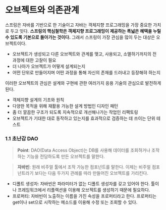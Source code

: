 # 오브젝트와 의존관계
스프링은 자바를 기반으로 한 기술이고 자바는 객체지향 프로그래밍을 가장 중요한 가치로 두고 잇다. **스프링의 핵심철학은 객체지향 프로그래밍이 제공하는 폭넓은 혜택을 누릴 수 있도록 기본으로 돌아가는 것이다.** 그래서 스프링이 가장 관심을 많이 두는 대상은 오브젝트이다.
- 오브젝트가 생성되고 다른 오브젝트와 관계를 맺고, 사용되고, 소멸하기까지의 전 과정에 대한 고찰이 필요
- 더 나아가 오브젝트가 어떻게 설계되는지
- 어떤 단위로 만들어지며 어떤 과정을 통해 자신의 존재를 드러내고 등장해햐 하는지

이러한 오브젝트의 관심은 설계와 구현에 관한 여러가지 응용 기술의 관심으로 발전하게 된다.
- 객체지향 설계의 기초와 원칙
- 다양한 목적을 위해 재활용 가능한 설계 방법인 디자인 패턴
- 좀 더 깔끔한 구조가 되도록 지속적으로 개선해나가는 작업인 리팩토링
- 오브젝트가 기대한 대로 동작하고 있는지를 효과적으로 검증하는 데 쓰이는 단위 테스트

### 1.1 초난감 DAO
> **Point**: DAO(Data Access Object)는 DB를 사용해 데이터를 조회하거나 조작하는 기능을 전담하도록 만든 오브젝트를 말한다.

> **자바빈**: 원래 비주얼 툴에서 조작 가능한 컴포넌트를 말한다. 이제는 비주얼 컴포넌트라기 보다는 다음 두가지 관례를 따라 만들어진 오브젝트를 가리킨다.
- 디폴트 생성자: 자바빈은 파라미터가 없는 디폴트 생성자를 갖고 있어야 한다. 툴이나 프레임워크에서 리플렉션을 이용해 오브젝트를 생성하기 때문에 필요하다.
- 프로퍼티: 자바빈이 노출하는 이름을 가진 속성을 프로퍼티라고 한다. 프로퍼티는 get이나 set으로 시작하는 메소드를 이용해 수정 또는 조회할 수 있다.
